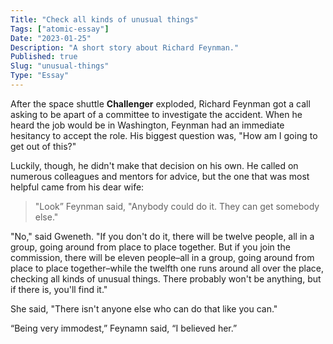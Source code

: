 ```yaml
---
Title: "Check all kinds of unusual things"
Tags: ["atomic-essay"]
Date: "2023-01-25"
Description: "A short story about Richard Feynman."
Published: true
Slug: "unusual-things"
Type: "Essay"
---
```

After the space shuttle **********Challenger********** exploded, Richard Feynman got a call asking to be apart of a committee to investigate the accident. When he heard the job would be in Washington, Feynman had an immediate hesitancy to accept the role. His biggest question was, "How am I going to get out of this?"

Luckily, though, he didn't make that decision on his own. He called on numerous colleagues and mentors for advice, but the one that was most helpful came from his dear wife:

> "Look” Feynman said, "Anybody could do it. They can get somebody else."

"No," said Gweneth. "If you don't do it, there will be twelve people, all in a group, going around from place to place together. But if you join the commission, there will be eleven people–all in a group, going around from place to place together–while the twelfth one runs around all over the place, checking all kinds of unusual things. There probably won't be anything, but if there is, you'll find it."

She said, "There isn't anyone else who can do that like you can."

“Being very immodest,” Feynamn said, “I believed her.”
>